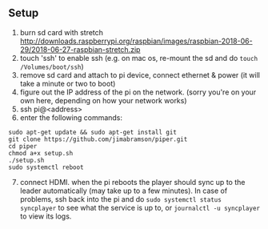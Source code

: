 ## Setup

1. burn sd card with stretch
   http://downloads.raspberrypi.org/raspbian/images/raspbian-2018-06-29/2018-06-27-raspbian-stretch.zip
2. touch 'ssh' to enable ssh (e.g. on mac os, re-mount the sd and do `touch /Volumes/boot/ssh`)
3. remove sd card and attach to pi device, connect ethernet & power (it will take a minute or two to boot)
4. figure out the IP address of the pi on the network.  (sorry you're on your own here, depending on how your network works)
5. ssh pi@\<address\>
6. enter the following commands:
```
sudo apt-get update && sudo apt-get install git
git clone https://github.com/jimabramson/piper.git
cd piper
chmod a+x setup.sh
./setup.sh
sudo systemctl reboot
```
7. connect HDMI.  when the pi reboots the player should sync up to the leader automatically (may take up to a few minutes).  In case of problems, ssh back into the pi and do `sudo systemctl status syncplayer` to see what the service is up to, or `journalctl -u syncplayer` to view its logs.

